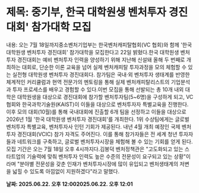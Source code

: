 # **제목: 중기부, 한국 대학원생 벤처투자 경진대회' 참가대학 모집**

  내용: 오는 7월 18일까지중소벤처기업부는 한국벤처캐피탈협회(VC 협회)와 함께 '한국 대학원생 벤처투자 경진대회' 참가대학을 모집한다고 22일 밝혔다.한국 대학원생 벤처투자 경진대회는 예비 벤처투자 인력을 양성하기 위해 지난해 신설돼 올해 두 번째로 개최하는 대회로, 단순한 이론 교육을 넘어 실제 벤처캐피탈 투자과정을 모의 체험할 수 있는 실전형 대학원생 벤처투자 경진대회다. 참가팀은 국내·외 벤처투자 생태계를 반영한 체계적인 커리큘럼과 현역 전문가의 멘토링을 통해 실제 벤처캐피탈리스트의 기업분석과 투자 프로세스를 배우고 경험할 수 있다.이번 모집을 통해 선발되는 총 10개 내외 대학은 대학원생을 대상으로 경진대회에 참가할 벤처투자팀(5~6명)을 구성하게 되고, VC 협회와 한국과학기술원(KAIST)이 이들을 대상으로 벤처투자자 특별교육을 진행한다. 이후 모의 대회(10월)를 통해 국내대회에 진출할 6개 팀을 선정하고 이들을 대상으로 2026년 1월 '한국 대학원생 벤처투자 경진대회'를 개최한다. 1위 수상팀에게는 글로벌 벤처투자 특별교육, 벤처투자사 인턴 기회가 제공된다. 내년 4월 개최 예정인 국제 벤처투자 경진대회(VCIC) 참가 자격도 주어진다. 이를 통해 참가자들은 전 세계 청년 투자자들과 네트워크를 구축하고, 글로벌 벤처투자시장을 체험해 볼 수 있는 기회를 얻게 된다. 모집 기간은 오는 7월 18일 오후 4시까지다.김봉덕 벤처정책관은 "고도화되고 있는 스타트업의 기술력에 맞춰 벤처투자 인력도 높은 수준의 전문성이 요구되고 있는 상황"이라며 "분야별 전문성을 갖춘 인재가 벤처투자시장에 많이 유입되고 벤처생태계의 저변을 넓힐 수 있도록 아낌없이 지원하겠다"라고 말했다.

  **날짜: 2025.06.22. 오후 12:002025.06.22. 오후 12:01**
